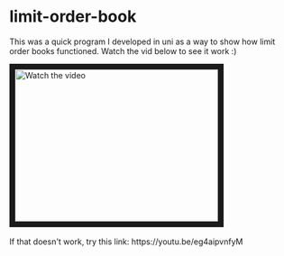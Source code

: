 # limit-order-book

This was a quick program I developed in uni as a way to show how limit order books functioned. Watch the vid below to see it work :)

<a href="https://www.youtube.com/embed/eg4aipvnfyM" target="_blank">
 <img src="http://img.youtube.com/vi/eg4aipvnfyM/mqdefault.jpg" alt="Watch the video" width="360" height="270" border="10" />
</a>
<br/><br/>
If that doesn't work, try this link: https://youtu.be/eg4aipvnfyM 


